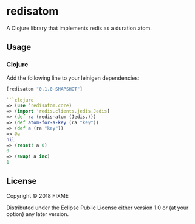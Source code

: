 # redisatom

A Clojure library that implements redis as a duration atom.

## Usage

### Clojure
Add the following line to your leinigen dependencies:
```clojure
[redisatom "0.1.0-SNAPSHOT"]

```clojure
=> (use 'redisatom.core)
=> (import 'redis.clients.jedis.Jedis]
=> (def ra (redis-atom (Jedis.)))
=> (def atom-for-a-key (ra "key"))
=> (def a (ra "key"))
=> @a
nil
=> (reset! a 0)
0
=> (swap! a inc)
1


```

## License

Copyright © 2018 FIXME

Distributed under the Eclipse Public License either version 1.0 or (at
your option) any later version.
